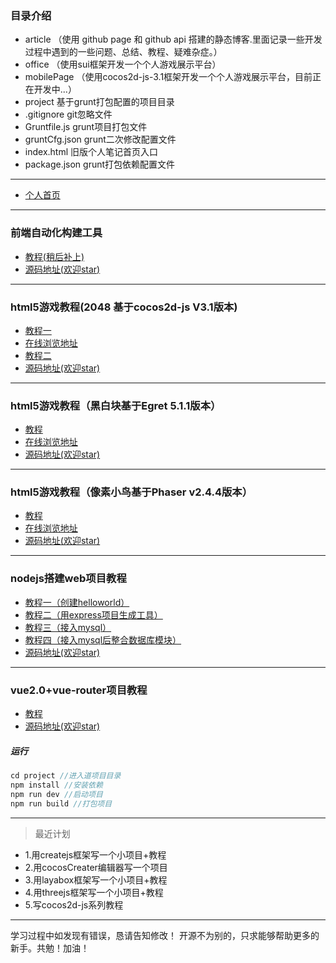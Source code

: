 ### 目录介绍
- article （使用 github page 和 github api 搭建的静态博客.里面记录一些开发过程中遇到的一些问题、总结、教程、疑难杂症。）
- office （使用sui框架开发一个个人游戏展示平台）
- mobilePage （使用cocos2d-js-3.1框架开发一个个人游戏展示平台，目前正在开发中...）
- project 基于grunt打包配置的项目目录
- .gitignore git忽略文件
- Gruntfile.js grunt项目打包文件
- gruntCfg.json grunt二次修改配置文件
- index.html 旧版个人笔记首页入口
- package.json grunt打包依赖配置文件
----------------------------------------------------------------------------------------------------------
- [个人首页](https://zhongxuanrui.github.io/)
----------------------------------------------------------------------------------------------------------
### 前端自动化构建工具
- [教程(稍后补上)]()
- [源码地址(欢迎star)](https://github.com/zhongDZ/openSource/tree/master/gruntTest)
----------------------------------------------------------------------------------------------------------
### html5游戏教程(2048 基于cocos2d-js V3.1版本)
  - [教程一](https://zhongxuanrui.github.io/2017/02/05/cocos2d-js-2048%E6%B8%B8%E6%88%8F%E5%BC%80%E5%8F%91%E6%95%99%E7%A8%8B%E4%B8%80/)
  - [在线浏览地址](https://zhongdz.github.io/openSource/game_2048/startup.html)
  - [教程二](https://zhongxuanrui.github.io/2017/02/06/cocos2d-js-2048%E6%B8%B8%E6%88%8F%E5%BC%80%E5%8F%91%E6%95%99%E7%A8%8B%E4%BA%8C/)
  - [源码地址(欢迎star)](https://github.com/zhongDZ/openSource/tree/master/game_2048)
----------------------------------------------------------------------------------------------------------
### html5游戏教程（黑白块基于Egret 5.1.1版本）
- [教程](https://zhongxuanrui.github.io/2018/01/24/%E3%80%8AEgret%E7%B3%BB%E5%88%97%E6%95%99%E7%A8%8B%E9%BB%91%E7%99%BD%E5%9D%97%E5%BC%80%E5%8F%91%E3%80%8B/)
- [在线浏览地址](https://zhongdz.github.io/openSource/black_white_block/index.html)
- [源码地址(欢迎star)](https://github.com/zhongDZ/openSource/tree/master/black_white_block)
----------------------------------------------------------------------------------------------------------
### html5游戏教程（像素小鸟基于Phaser v2.4.4版本）
- [教程](https://zhongxuanrui.github.io/2018/01/11/phaserjs%E6%95%99%E7%A8%8B%E4%B8%80%E4%B9%8B%E5%83%8F%E7%B4%A0%E5%B0%8F%E9%B8%9F/)
- [在线浏览地址](https://zhongdz.github.io/openSource/FlappyBird/index.html)
- [源码地址(欢迎star)](https://github.com/zhongDZ/openSource/tree/master/FlappyBird)
----------------------------------------------------------------------------------------------------------
### nodejs搭建web项目教程
 - [教程一（创建helloworld）](https://zhongxuanrui.github.io/2017/06/20/nodejs-%E6%95%99%E7%A8%8B%E4%B8%80/)
 - [教程二（用express项目生成工具）](https://zhongxuanrui.github.io/2017/06/20/nodejs-%E6%95%99%E7%A8%8B%E4%BA%8C/)
 - [教程三（接入mysql）](https://zhongxuanrui.github.io/2017/06/20/nodejs-%E6%95%99%E7%A8%8B%E4%B8%89%EF%BC%88%E6%8E%A5%E5%85%A5sql%EF%BC%89/)
 - [教程四（接入mysql后整合数据库模块）](https://zhongxuanrui.github.io/2017/06/21/nodejs%E5%9B%9B-%E6%8E%A5%E5%85%A5sql%E6%95%B4%E5%90%88%E6%A8%A1%E5%9D%97/)
 - [源码地址(欢迎star)](https://github.com/zhongDZ/openSource/tree/master/project_nodejs_demo)
----------------------------------------------------------------------------------------------------------
### vue2.0+vue-router项目教程
- [教程](https://zhongxuanrui.github.io/2017/06/22/vue%E5%85%A5%E9%97%A8%E6%95%99%E7%A8%8B%E4%B8%80%EF%BC%88%E5%9F%BA%E4%BA%8Evue2-0-vue-router%EF%BC%89/)
- [源码地址(欢迎star)](https://github.com/zhongDZ/openSource/tree/master/vue2.0_vue-router_demo)
##### 运行
```js
cd project //进入道项目目录
npm install //安装依赖
npm run dev //启动项目
npm run build //打包项目
```
----------------------------------------------------------------------------------------------------------
>最近计划
 - 1.用createjs框架写一个小项目+教程
 - 2.用cocosCreater编辑器写一个项目
 - 3.用layabox框架写一个小项目+教程
 - 4.用threejs框架写一个小项目+教程
 - 5.写cocos2d-js系列教程
----------------------------------------------------------------------------------------------------------
学习过程中如发现有错误，恳请告知修改！
开源不为别的，只求能够帮助更多的新手。共勉！加油！